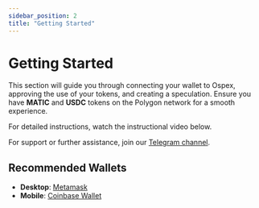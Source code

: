 ```yaml
---
sidebar_position: 2
title: "Getting Started"
---
```


# Getting Started

This section will guide you through connecting your wallet to Ospex, approving the use of your tokens, and creating a speculation. Ensure you have **MATIC** and **USDC** tokens on the Polygon network for a smooth experience.

For detailed instructions, watch the instructional video below. 

<!-- [![Video Description](link-to-thumbnail-image.jpg)](link-to-tiktok-video) -->

For support or further assistance, join our [Telegram channel](https://t.me/ospex).

## Recommended Wallets

- **Desktop**: [Metamask](https://metamask.io/)
- **Mobile**: [Coinbase Wallet](https://wallet.coinbase.com/)
